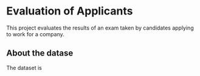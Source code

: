 # Evaluation of Applicants

This project evaluates the results of an exam taken by candidates applying to work for a company.

## About the datase

The dataset is 